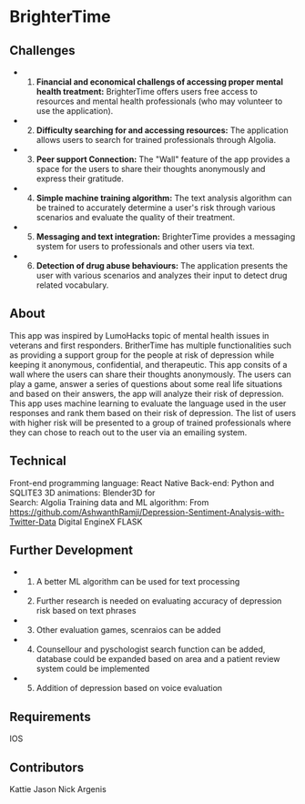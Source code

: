 # BrighterTime
## Challenges
* 1. **Financial and economical challengs of accessing proper mental health treatment:** BrighterTime offers users free access to resources and mental health professionals (who may volunteer to use the application).
* 2. **Difficulty searching for and accessing resources:** The application allows users to search for trained professionals through Algolia.
* 3. **Peer support Connection:** The "Wall" feature of the app provides a space for the users to share their thoughts anonymously and express their gratitude.
* 4. **Simple machine training algorithm:** The text analysis algorithm can be trained to accurately determine a user's risk through various scenarios and evaluate the quality of their treatment.
* 5. **Messaging and text integration:** BrighterTime provides a messaging system for users to professionals and other users via text. 
* 6. **Detection of drug abuse behaviours:** The application presents the user with various scenarios and analyzes their input to detect drug related vocabulary.


## About

This app was inspired by LumoHacks topic of mental health issues in veterans and first responders. 
BritherTime has multiple functionalities such as providing a 
support group for the people at risk of depression while
keeping it anonymous, confidential, and therapeutic. This app consits of a wall where the users can share their 
thoughts anonymously. The users can play a game, answer a series of questions about some real 
life situations and based on their answers, the app will analyze their risk of depression. This app uses 
machine learning to evaluate the language used in the user responses and rank them based on their risk of depression. 
The list of users with higher risk will be presented to a group of trained professionals where they 
can chose to reach out to the user via an emailing system.  


## Technical 
Front-end programming language: React Native 
Back-end: Python and SQLITE3
3D animations: Blender3D for  
Search: Algolia
Training data and ML algorithm: From https://github.com/AshwanthRamji/Depression-Sentiment-Analysis-with-Twitter-Data
Digital EngineX
FLASK 


## Further Development 
* 1. A better ML algorithm can be used for text processing 
* 2. Further research is needed on evaluating accuracy of depression risk based on text phrases
* 3. Other evaluation games, scenraios can be added 
* 4. Counsellour and pyschologist search function can be added, database could be expanded based on area and a patient review system could be implemented  
* 5. Addition of depression based on voice evaluation 

   

## Requirements 
IOS 





## Contributors
Kattie
Jason
Nick
Argenis









